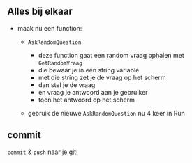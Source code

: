 ## Alles bij elkaar

- maak nu een function:
    - `AskRandomQuestion`
        - deze function gaat een random vraag ophalen met `GetRandomVraag`
        - die bewaar je in een string variable
        - met die string zet je de vraag op het scherm
        - dan stel je de vraag
        - en vraag je antwoord aan je gebruiker
        - toon het antwoord op het scherm

    - gebruik de nieuwe `AskRandomQuestion` nu 4 keer in Run

   
## commit

`commit` & `push` naar je git! 